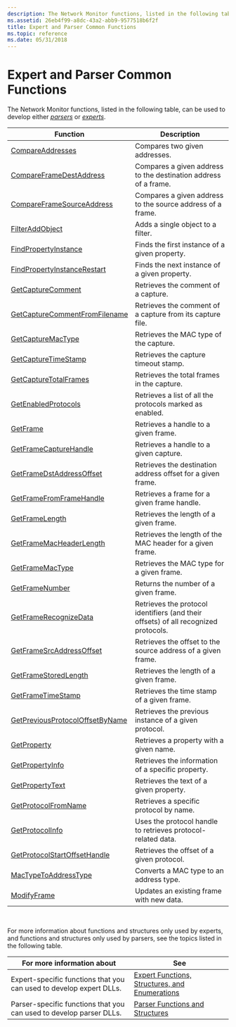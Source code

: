 ```yaml
---
description: The Network Monitor functions, listed in the following table, can be used to develop either parsers or experts.
ms.assetid: 26eb4f99-a8dc-43a2-abb9-9577518b6f2f
title: Expert and Parser Common Functions
ms.topic: reference
ms.date: 05/31/2018
---
```


# Expert and Parser Common Functions

The Network Monitor functions, listed in the following table, can be used to develop either [*parsers*](p.md) or [*experts*](e.md).



| Function                                                               | Description                                                                         |
|------------------------------------------------------------------------|-------------------------------------------------------------------------------------|
| [CompareAddresses](compareaddresses.md)                               | Compares two given addresses.                                                       |
| [CompareFrameDestAddress](compareframedestaddress.md)                 | Compares a given address to the destination address of a frame.                     |
| [CompareFrameSourceAddress](compareframesourceaddress.md)             | Compares a given address to the source address of a frame.                          |
| [FilterAddObject](filteraddobject.md)                                 | Adds a single object to a filter.                                                   |
| [FindPropertyInstance](findpropertyinstance.md)                       | Finds the first instance of a given property.                                       |
| [FindPropertyInstanceRestart](findpropertyinstancerestart.md)         | Finds the next instance of a given property.                                        |
| [GetCaptureComment](getcapturecomment.md)                             | Retrieves the comment of a capture.                                                 |
| [GetCaptureCommentFromFilename](getcapturecommentfromfilename.md)     | Retrieves the comment of a capture from its capture file.                           |
| [GetCaptureMacType](getcapturemactype.md)                             | Retrieves the MAC type of the capture.                                              |
| [GetCaptureTimeStamp](getcapturetimestamp.md)                         | Retrieves the capture timeout stamp.                                                |
| [GetCaptureTotalFrames](getcapturetotalframes.md)                     | Retrieves the total frames in the capture.                                          |
| [GetEnabledProtocols](getenabledprotocols.md)                         | Retrieves a list of all the protocols marked as enabled.                            |
| [GetFrame](getframe.md)                                               | Retrieves a handle to a given frame.                                                |
| [GetFrameCaptureHandle](getframecapturehandle.md)                     | Retrieves a handle to a given capture.                                              |
| [GetFrameDstAddressOffset](getframedstaddressoffset.md)               | Retrieves the destination address offset for a given frame.                         |
| [GetFrameFromFrameHandle](getframefromframehandle.md)                 | Retrieves a frame for a given frame handle.                                         |
| [GetFrameLength](getframelength.md)                                   | Retrieves the length of a given frame.                                              |
| [GetFrameMacHeaderLength](getframemacheaderlength.md)                 | Retrieves the length of the MAC header for a given frame.                           |
| [GetFrameMacType](getframemactype.md)                                 | Retrieves the MAC type for a given frame.                                           |
| [GetFrameNumber](getframenumber.md)                                   | Returns the number of a given frame.                                                |
| [GetFrameRecognizeData](getframerecognizedata.md)                     | Retrieves the protocol identifiers (and their offsets) of all recognized protocols. |
| [GetFrameSrcAddressOffset](getframesrcaddressoffset.md)               | Retrieves the offset to the source address of a given frame.                        |
| [GetFrameStoredLength](getframestoredlength.md)                       | Retrieves the length of a given frame.                                              |
| [GetFrameTimeStamp](getframetimestamp.md)                             | Retrieves the time stamp of a given frame.                                          |
| [GetPreviousProtocolOffsetByName](getpreviousprotocoloffsetbyname.md) | Retrieves the previous instance of a given protocol.                                |
| [GetProperty](getproperty.md)                                         | Retrieves a property with a given name.                                             |
| [GetPropertyInfo](getpropertyinfo.md)                                 | Retrieves the information of a specific property.                                   |
| [GetPropertyText](getpropertytext.md)                                 | Retrieves the text of a given property.                                             |
| [GetProtocolFromName](getprotocolfromname.md)                         | Retrieves a specific protocol by name.                                              |
| [GetProtocolInfo](getprotocolinfo.md)                                 | Uses the protocol handle to retrieves protocol-related data.                        |
| [GetProtocolStartOffsetHandle](getprotocolstartoffsethandle.md)       | Retrieves the offset of a given protocol.                                           |
| [MacTypeToAddressType](mactypetoaddresstype.md)                       | Converts a MAC type to an address type.                                             |
| [ModifyFrame](modifyframe.md)                                         | Updates an existing frame with new data.                                            |



 

For more information about functions and structures only used by experts, and functions and structures only used by parsers, see the topics listed in the following table.



| For more information about                                          | See                                                                                                |
|---------------------------------------------------------------------|----------------------------------------------------------------------------------------------------|
| Expert-specific functions that you can used to develop expert DLLs. | [Expert Functions, Structures, and Enumerations](expert-functions-structures-and-enumerations.md) |
| Parser-specific functions that you can used to develop parser DLLs. | [Parser Functions and Structures](parser-functions-and-structures.md)                             |



 

 

 




